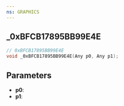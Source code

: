```yaml
---
ns: GRAPHICS
---
```

## _0xBFCB17895BB99E4E

```c
// 0xBFCB17895BB99E4E
void _0xBFCB17895BB99E4E(Any p0, Any p1);
```

## Parameters
* **p0**:
* **p1**:
